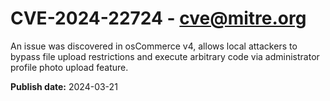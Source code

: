 # CVE-2024-22724 - cve@mitre.org

An issue was discovered in osCommerce v4, allows local attackers to bypass file upload restrictions and execute arbitrary code via administrator profile photo upload feature.

**Publish date:** 2024-03-21
